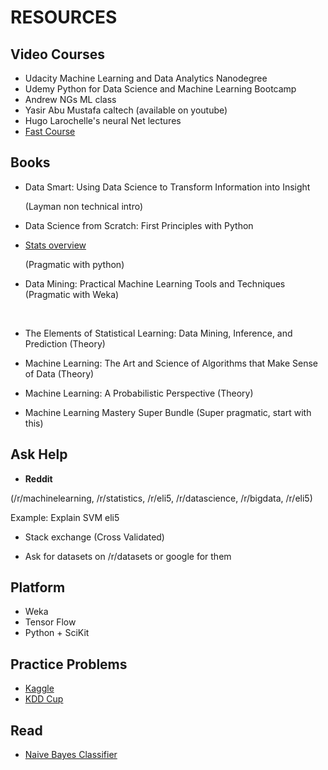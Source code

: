 # RESOURCES



## Video Courses



* Udacity Machine Learning and Data Analytics Nanodegree
* Udemy Python for Data Science and Machine Learning Bootcamp
* Andrew NGs ML class
* Yasir Abu Mustafa caltech (available on youtube)
* Hugo Larochelle's neural Net lectures
* [Fast Course](http://course.fast.ai/)


## Books

* Data Smart: Using Data Science to Transform Information into Insight

  (Layman non technical intro)

* Data Science from Scratch: First Principles with Python

* [Stats overview](http://www.athenasc.com/probbook.html)


  (Pragmatic with python)

* Data Mining: Practical Machine Learning Tools and Techniques
  (Pragmatic with Weka)

  ​

* The Elements of Statistical Learning: Data Mining, Inference, and Prediction (Theory)

* Machine Learning: The Art and Science of Algorithms that Make Sense of Data (Theory)

* Machine Learning: A Probabilistic Perspective (Theory)

* Machine Learning Mastery Super Bundle (Super pragmatic, start with this)


## Ask Help

*  **Reddit** 

  (/r/machinelearning,  /r/statistics, /r/eli5, /r/datascience, /r/bigdata, /r/eli5)

  Example: Explain SVM eli5

* Stack exchange (Cross Validated) 

* Ask for datasets on /r/datasets or google for them

## Platform

* Weka
* Tensor Flow
* Python + SciKit

## Practice Problems

* [Kaggle](www.kaggle.com)
* [KDD Cup](http://www.kdd.org/kdd-cup)

## Read

* [Naive Bayes Classifier]()